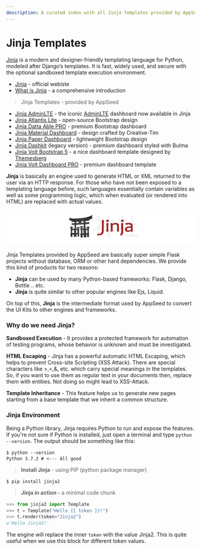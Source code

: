 ```yaml
---
description: A curated index with all Jinja Templates provided by AppSeed
---
```


# Jinja Templates

[Jinja](https://jinja.palletsprojects.com/en/2.11.x/) is a modern and designer-friendly templating language for Python, modeled after Django’s templates. It is fast, widely used, and secure with the optional sandboxed template execution environment. 

* [Jinja](https://palletsprojects.com/p/jinja/) - official webiste
* [What is Jinja](../../content/what-is/jinja.md) - a comprehensive introduction 

> Jinja Templates - provided by AppSeed

* [Jinja AdminLTE](adminlte.md) - the iconic [AdminLTE](../../content/bootstrap-template/adminlte.md) dashboard now available in Jinja 
* [Jinja Atlantis Lite](atlantis-lite.md) - open-source Bootstrap design
* [Jinja Datta Able PRO](datta-able-pro.md) - premium Bootstrap dashboard 
* [Jinja Material Dashboard](material-dashboard.md) - design crafted by Creative-Tim
* [Jinja Paper Dashboard](paper-dashboard.md) - lightweight Bootstrap design
* [Jinja Dashkit](dashkit-v3.md) \(legacy version\) - premium dashboard styled with Bulma
* [Jinja Volt Bootstrap 5](volt-bootstrap-5.md) - a nice dashboard template designed by [Themesberg](../../content/partners/themesberg.md)
* [Jinja Volt Dashboard PRO](volt-dashboard-pro.md) - premium dashboard template 

**Jinja** is basically an engine used to generate HTML or XML returned to the user via an HTTP response. For those who have not been exposed to a templating language before, such languages essentially contain variables as well as some programming logic, which when evaluated \(or rendered into HTML\) are replaced with actual values.

![Jinja - Official Logo.](../../.gitbook/assets/jinja-banner.jpg)

Jinja Templates provided by AppSeed are basically super simple Flask projects without database, ORM or other hard dependencies. We provide this kind of products for two reasons:

* **Jinja** can be used by many Python-based frameworks: Flask, Django, Bottle .. etc.
* **Jinja** is quite similar to other popular engines like Ejs, Liquid. 

On top of this, **Jinja** is the intermediate format used by AppSeed to convert the UI Kits to other engines and frameworks.    



### Why do we need Jinja?

**Sandboxed Execution** - It provides a protected framework for automation of testing programs, whose behavior is unknown and must be investigated.

**HTML Escaping** - Jinja has a powerful automatic HTML Escaping, which helps to prevent Cross-site Scripting \(XSS Attack\). There are special characters like &gt;,&lt;,&, etc. which carry special meanings in the templates. So, if you want to use them as regular text in your documents then, replace them with entities. Not doing so might lead to XSS-Attack.

**Template Inheritance** - This feature helps us to generate new pages starting from a base template that we inherit a common structure.



### Jinja Environment <a id="jinja-environment"></a>

Being a Python library, Jinja requires Python to run and expose the features. If you're not sure if Python is installed, just open a terminal and type `python --version`. The output should be something like this:

```text
$ python --version
Python 3.7.2 # <--- All good
```



> **Install Jinja** - using PIP \(python package manager\)

```text
$ pip install jinja2
```



> **Jinja in action -** a minimal code chunk

```python
>>> from jinja2 import Template
>>> t = Template("Hello {{ token }}!")
>>> t.render(token="Jinja2")
u'Hello Jinja2!'
```

The engine will replace the inner `token` with the value Jinja2. This is quite useful when we use this block for different token values.

